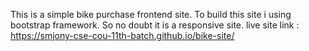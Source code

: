 This is a simple bike purchase frontend site. To build this site i using bootstrap framework. So no doubt it is a responsive site.
live site link :  https://smjony-cse-cou-11th-batch.github.io/bike-site/
